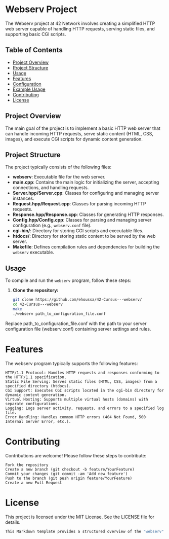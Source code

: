 # Webserv Project

The Webserv project at 42 Network involves creating a simplified HTTP web server capable of handling HTTP requests, serving static files, and supporting basic CGI scripts.

## Table of Contents

- [Project Overview](#project-overview)
- [Project Structure](#project-structure)
- [Usage](#usage)
- [Features](#features)
- [Configuration](#configuration)
- [Example Usage](#example-usage)
- [Contributing](#contributing)
- [License](#license)

## Project Overview

The main goal of the project is to implement a basic HTTP web server that can handle incoming HTTP requests, serve static content (HTML, CSS, images), and execute CGI scripts for dynamic content generation.

## Project Structure

The project typically consists of the following files:

- **webserv**: Executable file for the web server.
- **main.cpp**: Contains the main logic for initializing the server, accepting connections, and handling requests.
- **Server.hpp/Server.cpp**: Classes for configuring and managing server instances.
- **Request.hpp/Request.cpp**: Classes for parsing incoming HTTP requests.
- **Response.hpp/Response.cpp**: Classes for generating HTTP responses.
- **Config.hpp/Config.cpp**: Classes for parsing and managing server configuration (e.g., `webserv.conf` file).
- **cgi-bin/**: Directory for storing CGI scripts and executable files.
- **htdocs/**: Directory for storing static content to be served by the web server.
- **Makefile**: Defines compilation rules and dependencies for building the `webserv` executable.

## Usage

To compile and run the `webserv` program, follow these steps:

1. **Clone the repository:**

   ```bash
   git clone https://github.com/ehoussa/42-Cursus---webserv/
   cd 42-Cursus---webserv
   make
   ./webserv path_to_configuration_file.conf

Replace path_to_configuration_file.conf with the path to your server configuration file (webserv.conf) containing server settings and rules.

# Features

The webserv program typically supports the following features:

    HTTP/1.1 Protocol: Handles HTTP requests and responses conforming to the HTTP/1.1 specification.
    Static File Serving: Serves static files (HTML, CSS, images) from a specified directory (htdocs).
    CGI Support: Executes CGI scripts located in the cgi-bin directory for dynamic content generation.
    Virtual Hosting: Supports multiple virtual hosts (domains) with separate configurations.
    Logging: Logs server activity, requests, and errors to a specified log file.
    Error Handling: Handles common HTTP errors (404 Not Found, 500 Internal Server Error, etc.).

# Contributing

Contributions are welcome! Please follow these steps to contribute:

    Fork the repository
    Create a new branch (git checkout -b feature/YourFeature)
    Commit your changes (git commit -am 'Add new feature')
    Push to the branch (git push origin feature/YourFeature)
    Create a new Pull Request

# License

This project is licensed under the MIT License. See the LICENSE file for details.

   ```bash
   This Markdown template provides a structured overview of the "webserv" project, including its purpose, structure, usage instructions, features, configuration details, example usage, contribution guidelines, and licensing information. It is formatted to be easily readable and navigable on platforms like GitHub. Adjust the placeholders (`yourusername`, `path_to_configuration_file.conf`, etc.) with your actual details and paths before using it in your repository.







